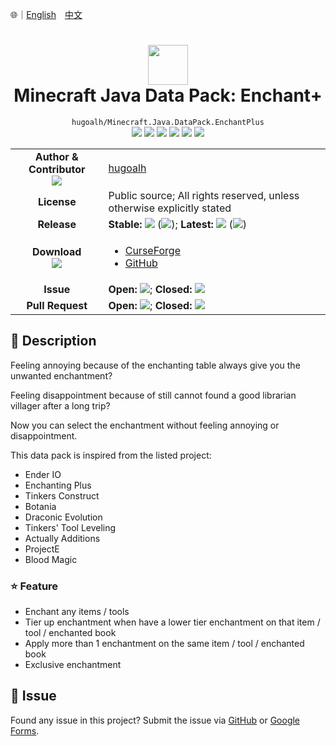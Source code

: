 🌐｜[English](./README.md)　[中文](./README.zh-hant.md)

# <div align="center"><img src="https://i.imgur.com/4RWjQBi.png" height="64px" /><br />Minecraft Java Data Pack: Enchant+</div>

<div align="center">
  <code>hugoalh/Minecraft.Java.DataPack.EnchantPlus</code><br />
  <img src="https://img.shields.io/github/languages/count/hugoalh/Minecraft.Java.DataPack.EnchantPlus?style=flat-square&logo=github" />
  <img src="https://img.shields.io/github/languages/top/hugoalh/Minecraft.Java.DataPack.EnchantPlus?style=flat-square&logo=github" />
  <img src="https://img.shields.io/github/repo-size/hugoalh/Minecraft.Java.DataPack.EnchantPlus?style=flat-square&logo=github" />
  <img src="https://img.shields.io/github/watchers/hugoalh/Minecraft.Java.DataPack.EnchantPlus?style=flat-square&logo=github" />
  <img src="https://img.shields.io/github/stars/hugoalh/Minecraft.Java.DataPack.EnchantPlus?style=flat-square&logo=github" />
  <img src="https://img.shields.io/github/forks/hugoalh/Minecraft.Java.DataPack.EnchantPlus?style=flat-square&logo=github" />
</div>

<table>
  <tr>
    <td align="center">
      <b>Author & Contributor</b><br />
      <img src="https://img.shields.io/github/contributors/hugoalh/Minecraft.Java.DataPack.EnchantPlus?color=000000&label=%20" />
    </td>
    <td><a href="https://github.com/hugoalh">hugoalh</a></td>
  </tr>
  <tr>
    <td align="center"><b>License</b></td>
    <td>Public source; All rights reserved, unless otherwise explicitly stated</td>
  </tr>
  <tr>
    <td align="center"><b>Release</b></td>
    <td>
      <b>Stable: </b><img src="https://img.shields.io/github/release/hugoalh/Minecraft.Java.DataPack.EnchantPlus?style=flat-square&color=000000&label=%20" /> (<img src="https://img.shields.io/github/release-date/hugoalh/Minecraft.Java.DataPack.EnchantPlus?style=flat-square&color=000000&label=%20" />); <b>Latest: </b><img src="https://img.shields.io/github/release/hugoalh/Minecraft.Java.DataPack.EnchantPlus?include_prereleases&style=flat-square&color=000000&label=%20" /> (<img src="https://img.shields.io/github/release-date-pre/hugoalh/Minecraft.Java.DataPack.EnchantPlus?style=flat-square&color=000000&label=%20" />)
    </td>
  </tr>
  <tr>
    <td align="center">
      <b>Download</b><br />
      <img src="https://img.shields.io/github/downloads/hugoalh/Minecraft.Java.DataPack.EnchantPlus/total?style=flat-square&color=000000&label=%20" />
    </td>
    <td><ul>
      <li><a href="https://www.curseforge.com/minecraft/customization/enchantplus">CurseForge</a></li>
      <li><a href="https://github.com/hugoalh/Minecraft.Java.DataPack.EnchantPlus/releases">GitHub</a></li>
    </ul></td>
  </tr>
  <tr>
    <td align="center"><b>Issue</b></td>
    <td>
      <b>Open: </b><img src="https://img.shields.io/github/issues-raw/hugoalh/Minecraft.Java.DataPack.EnchantPlus?style=flat-square&color=000000&label=%20" />; <b>Closed: </b><img src="https://img.shields.io/github/issues-closed-raw/hugoalh/Minecraft.Java.DataPack.EnchantPlus?style=flat-square&color=000000&label=%20" />
    </td>
  </tr>
  <tr>
    <td align="center"><b>Pull Request</b></td>
    <td>
      <b>Open: </b><img src="https://img.shields.io/github/issues-pr-raw/hugoalh/Minecraft.Java.DataPack.EnchantPlus?style=flat-square&color=000000&label=%20" />; <b>Closed: </b><img src="https://img.shields.io/github/issues-pr-closed-raw/hugoalh/Minecraft.Java.DataPack.EnchantPlus?style=flat-square&color=000000&label=%20" />
    </td>
  </tr>
</table>

## 📜 Description

Feeling annoying because of the enchanting table always give you the unwanted enchantment?

Feeling disappointment because of still cannot found a good librarian villager after a long trip?

Now you can select the enchantment without feeling annoying or disappointment.

This data pack is inspired from the listed project:
- Ender IO
- Enchanting Plus
- Tinkers Construct
- Botania
- Draconic Evolution
- Tinkers' Tool Leveling
- Actually Additions
- ProjectE
- Blood Magic

### ⭐ Feature
- Enchant any items / tools
- Tier up enchantment when have a lower tier enchantment on that item / tool / enchanted book
- Apply more than 1 enchantment on the same item / tool / enchanted book
- Exclusive enchantment

## 🐛 Issue

Found any issue in this project? Submit the issue via [GitHub](https://github.com/hugoalh/Minecraft.Java.DataPack.EnchantPlus/issues) or [Google Forms](https://docs.google.com/forms/d/e/1FAIpQLSf7THj4zWMeT5vC4Hs3dx9nZLzUy0Tn7bS3unExHTw13g0ZuA/viewform?usp=sf_link).

